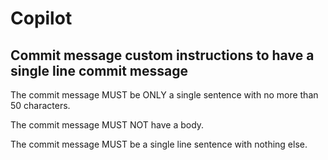 # Copilot

## Commit message custom instructions to have a single line commit message

The commit message MUST be ONLY a single sentence with no more than 50 characters. 

The commit message MUST NOT have a body.

The commit message MUST be a single line sentence with nothing else.
